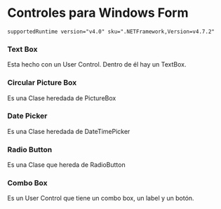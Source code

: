 # Controles para Windows Form

`supportedRuntime version="v4.0" sku=".NETFramework,Version=v4.7.2"`

### Text Box

Esta hecho con un User Control. Dentro de él hay un TextBox.

### Circular Picture Box

Es una Clase heredada de PictureBox

### Date Picker

Es una Clase heredada de DateTimePicker

### Radio Button

Es una Clase que hereda de RadioButton

### Combo Box

Es un User Control que tiene un combo box, un label y un botón.
